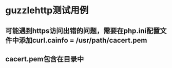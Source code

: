 # guzzlehttp测试用例


## 可能遇到https访问出错的问题，需要在php.ini配置文件中添加curl.cainfo = /usr/path/cacert.pem


## cacert.pem包含在目录中